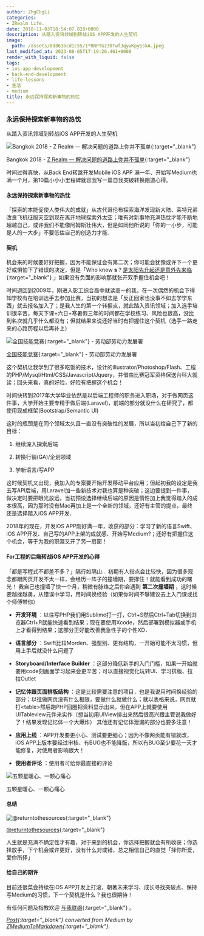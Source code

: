 ```yaml
---
author: ZhgChgLi
categories:
- ZRealm Life.
date: 2018-11-03T18:54:07.828+0000
description: 从踏入资讯领域到转战iOS APP开发的人生契机
image:
  path: /assets/8d863bcd1c55/1*RNPTGz30TwfJqywKpySskA.jpeg
last_modified_at: 2023-08-05T17:19:26.461+0000
render_with_liquid: false
tags:
- ios-app-development
- back-end-development
- life-lessons
- 生活
- medium
title: 永远保持探索新事物的热忱
---
```


### 永远保持探索新事物的热忱



从踏入资讯领域到转战iOS APP开发的人生契机



![Bangkok 2018 - [Z Realm — 解决问题的道路上你并不孤单](https://medium.com/u/8854784154b8){:target="_blank"}](/assets/8d863bcd1c55/1*RNPTGz30TwfJqywKpySskA.jpeg)



Bangkok 2018 - [Z Realm — 解决问题的道路上你并不孤单](https://medium.com/u/8854784154b8){:target="_blank"}



时间过得真快，从Back End转跳开发Mobile iOS APP 满一年、开始写Medium也满一个月，第10篇小小小里程碑就容我写一篇自我突破转换跑道心得。



#### 永远保持探索新事物的热忱



「探索的本能促使人类伟大的成就」从古代哥伦布探索海洋发现新大陆、莱特兄弟改良飞机征服天空到现在离开地球探索外太空；唯有对新事物充满热忱才能不断地超越自己，或许我们不能像阿姆斯壮伟大，但是如同他所说的「你的一小步，可能是人的一大步」不要低估自己的创造力才能．



#### 契机



机会来的时候要好好把握，因为不能保证会有第二次；你可能会犹豫或许下一个更好或惧怕下了错误的决定，但是「Who know **s** ? [是太阳先升起还是意外先来临](https://www.youtube.com/watch?v=fzuy63eCUKc){:target="_blank"} 」如果没有负面的影响那就张开双手握住机会吧！



时间退回到2009年，刚进入彰工综合高中就读高一的我，在一次偶然的机会下得知学校有在培训选手去参加比赛，当初的想法是「反正回家也没事不如去学学东西」就去报名加入了；是我人生的第一个转捩点，就此踏入资讯领域；加入选手培训很辛苦，每天下课+六日+寒暑假三年的时间都在学校练习、风险也很高，没比到名次就几乎什么都没有；但就结果来说还好当时有把握住这个契机（选手一路走来的心路历程以后再补上）



![[全国技能竞赛](https://sc.wdasec.gov.tw/home.jsp?pageno=201111010001){:target="_blank"} - 劳动部劳动力发展署](/assets/8d863bcd1c55/1*VGaABssIbJwjFcPw-Xvr6Q.jpeg)



[全国技能竞赛](https://sc.wdasec.gov.tw/home.jsp?pageno=201111010001){:target="_blank"} - 劳动部劳动力发展署



这个契机让我学到了很多吃饭的技术，设计的illustrator/Photoshop/Flash、工程的PHP/Mysql/Html/CSS/Javascript/Jquery，并借由比赛冠军资格保送台科大就读；回头来看，真的好险，好险有把握这个机会！



时间快转到2017年大学毕业依然是以后端工程师的职务进入职场，对于做网页这件事，大学开始主要专精于做后端(Laravel)，前端的部分就没什么在研究了，都使用现成框架(Bootstrap/Semantic UI)



这时的瓶颈是在同个领域太久且一直没有突破性的发展，所以当初给自己下了新的目标：



1. 继续深入探索后端


2. 转换行销(GA)/企划领域


3. 学新语言/写APP



这时候契机又出现，我加入的专案要开始开发移动平台应用；但起初我的设定是我去写API后端，用Laravel加一些新技术对我也算是种突破；这边要提到一件事，做决定时要把眼光放远，当初预设选择继续后端的原因是惰性加上我觉得踏入的成本很高，因为那时没有Mac再加上是一个全新的领域，还好有主管的提点，最终还是选择踏入iOS APP开发．



2018年的现在，开发iOS APP刚好满一年，收获的部分：学习了新的语言Swift、iOS APP开发、自己写的APP上架的成就感、开始写Medium?；还好有把握住这个机会，等于为我的职涯又开了另一扇窗！



#### For工程的后端转战iOS APP开发的心得



「都是写程式不都差不多？」隔行如隔山…
初期有人指点会比较快，因为很多观念都跟网页开发不太ㄧ样，会经历一阵子的撞墙期，要撑住！就能看到成功的曙光！
我自己也撞墙了快一个月，稍微有脉络之后你会遇到 **第二次撞墙期** ，这时候要越挫越勇，从错误中学习，用时间换经验（如果你时间不够建议去上入门课或找个师傅带你）



- **开发环境** ：以往写PHP我们用Sublime打一打，Ctrl+S然后Ctrl+Tab切换到浏览器Ctrl+R就能快速看到结果；现在要使用Xcode，然后部署到模拟器或手机上才看得到结果；这部分正好能改善我急性子的个性XD．


- **语言部分** ：Swift比较Morden、强型别、更有结构，一开始可能不太习惯，但用上手后就没什么问题了


- **Storyboard/Interface Builder** ：这部分降低新手的入门门槛，如果一开始就要用code刻画面学习起来会更辛苦；可以直接视觉化玩转UI、学习排版、拉拉Outlet


- **记忆体跟页面排版结构** ：这是比较需要注意的项目，也是我说用时间换经验的部分；以往做网页没有什么极限，要做什么就做什么；就以表格来说，网页就打&lt;table&gt;然后跑PHP回圈把资料显示出来，但在APP上就要使用UITableview元件来实作（想当初用UIView排出来然后很高兴跟主管说我做好了！结果发现记忆体一个大爆炸）
  其他还有记忆体泄漏的部分也要多注意！


- **应用上线** ：APP开发要更小心、测试要更细心；因为不像网页能有错就改，iOS APP上版本要经过审核、有BUG也不能降版，所以有BUG至少要花一天才能修复，对使用者影响很大！


- **使用者评论** ：使用者可给你最直接的评论



![五颗星暖心、一颗心痛心](/assets/8d863bcd1c55/1*ltK4MF_zb8DjfTQO1qdo0Q.jpeg)



五颗星暖心、一颗心痛心



#### 总结



![[@returntothesources](http://returntothesources.blogspot.com/2015/02/life-is-like-box-of-chocolates.html){:target="_blank"}](/assets/8d863bcd1c55/1*lpV62VYlzuCUa67iIG2svQ.png)



[@returntothesources](http://returntothesources.blogspot.com/2015/02/life-is-like-box-of-chocolates.html){:target="_blank"}



人生就是充满不确定性才有趣，对于来到的机会，你选择把握就会有所收获；你选择放手，下个机会或许更好，没有什么对或错，总之相信自己的直觉「择你所爱，爱你所择」



#### 给自己的期许



目前还很菜会持续在iOS APP开发上打滚，朝著未来学习、成长寻找突破点、保持写Medium的习惯，下一个契机是什么？我也很期待！



有任何问题及指教欢迎 [与我联络](https://www.zhgchg.li/contact){:target="_blank"} 。



*[Post](https://medium.com/zrealm-life/%E6%B0%B8%E9%81%A0%E4%BF%9D%E6%8C%81%E6%8E%A2%E7%B4%A2%E6%96%B0%E4%BA%8B%E7%89%A9%E7%9A%84%E7%86%B1%E5%BF%B1-8d863bcd1c55){:target="_blank"} converted from Medium by [ZMediumToMarkdown](https://github.com/ZhgChgLi/ZMediumToMarkdown){:target="_blank"}.*